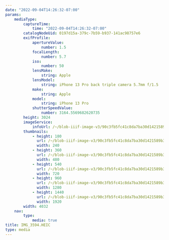 ```yaml
---
date: "2022-09-04T14:26:32-07:00"
params:
    mediaType:
        captureTime:
            time: "2022-09-04T14:26:32-07:00"
        catalogNodeUid: 0197d15a-379c-7b59-b937-141ac98757e6
        exifProfile:
            apertureValue:
                number: 1.5
            focalLength:
                number: 5.7
            iso:
                number: 50
            lensMake:
                string: Apple
            lensModel:
                string: iPhone 13 Pro back triple camera 5.7mm f/1.5
            make:
                string: Apple
            model:
                string: iPhone 13 Pro
            shutterSpeedValue:
                number: 3164.5569682620735
        height: 3024
        imageService:
            infoUrl: /~/blob-iiif-image-v3/90c3fb5fc41c8da7ba30d1421589b3d02b64b5405c820f1b04d8889234c14b86/info.json
        thumbnails:
            - height: 180
              url: /~/blob-iiif-image-v3/90c3fb5fc41c8da7ba30d1421589b3d02b64b5405c820f1b04d8889234c14b86/full/240%2C180/0/default.jpg
              width: 240
            - height: 360
              url: /~/blob-iiif-image-v3/90c3fb5fc41c8da7ba30d1421589b3d02b64b5405c820f1b04d8889234c14b86/full/480%2C360/0/default.jpg
              width: 480
            - height: 540
              url: /~/blob-iiif-image-v3/90c3fb5fc41c8da7ba30d1421589b3d02b64b5405c820f1b04d8889234c14b86/full/720%2C540/0/default.jpg
              width: 720
            - height: 960
              url: /~/blob-iiif-image-v3/90c3fb5fc41c8da7ba30d1421589b3d02b64b5405c820f1b04d8889234c14b86/full/1280%2C960/0/default.jpg
              width: 1280
            - height: 1440
              url: /~/blob-iiif-image-v3/90c3fb5fc41c8da7ba30d1421589b3d02b64b5405c820f1b04d8889234c14b86/full/1920%2C1440/0/default.jpg
              width: 1920
        width: 4032
    nav:
        type:
            media: true
title: IMG_3594.HEIC
type: media
---
```

